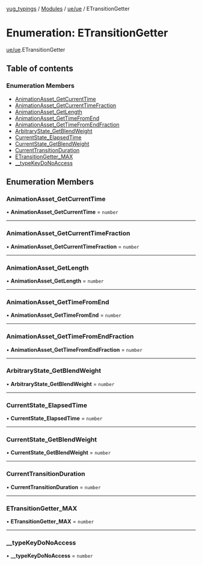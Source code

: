 [yug_typings](../README.md) / [Modules](../modules.md) / [ue/ue](../modules/ue_ue.md) / ETransitionGetter

# Enumeration: ETransitionGetter

[ue/ue](../modules/ue_ue.md).ETransitionGetter

## Table of contents

### Enumeration Members

- [AnimationAsset\_GetCurrentTime](ue_ue.ETransitionGetter.md#animationasset_getcurrenttime)
- [AnimationAsset\_GetCurrentTimeFraction](ue_ue.ETransitionGetter.md#animationasset_getcurrenttimefraction)
- [AnimationAsset\_GetLength](ue_ue.ETransitionGetter.md#animationasset_getlength)
- [AnimationAsset\_GetTimeFromEnd](ue_ue.ETransitionGetter.md#animationasset_gettimefromend)
- [AnimationAsset\_GetTimeFromEndFraction](ue_ue.ETransitionGetter.md#animationasset_gettimefromendfraction)
- [ArbitraryState\_GetBlendWeight](ue_ue.ETransitionGetter.md#arbitrarystate_getblendweight)
- [CurrentState\_ElapsedTime](ue_ue.ETransitionGetter.md#currentstate_elapsedtime)
- [CurrentState\_GetBlendWeight](ue_ue.ETransitionGetter.md#currentstate_getblendweight)
- [CurrentTransitionDuration](ue_ue.ETransitionGetter.md#currenttransitionduration)
- [ETransitionGetter\_MAX](ue_ue.ETransitionGetter.md#etransitiongetter_max)
- [\_\_typeKeyDoNoAccess](ue_ue.ETransitionGetter.md#__typekeydonoaccess)

## Enumeration Members

### AnimationAsset\_GetCurrentTime

• **AnimationAsset\_GetCurrentTime** = `number`

___

### AnimationAsset\_GetCurrentTimeFraction

• **AnimationAsset\_GetCurrentTimeFraction** = `number`

___

### AnimationAsset\_GetLength

• **AnimationAsset\_GetLength** = `number`

___

### AnimationAsset\_GetTimeFromEnd

• **AnimationAsset\_GetTimeFromEnd** = `number`

___

### AnimationAsset\_GetTimeFromEndFraction

• **AnimationAsset\_GetTimeFromEndFraction** = `number`

___

### ArbitraryState\_GetBlendWeight

• **ArbitraryState\_GetBlendWeight** = `number`

___

### CurrentState\_ElapsedTime

• **CurrentState\_ElapsedTime** = `number`

___

### CurrentState\_GetBlendWeight

• **CurrentState\_GetBlendWeight** = `number`

___

### CurrentTransitionDuration

• **CurrentTransitionDuration** = `number`

___

### ETransitionGetter\_MAX

• **ETransitionGetter\_MAX** = `number`

___

### \_\_typeKeyDoNoAccess

• **\_\_typeKeyDoNoAccess** = `number`
